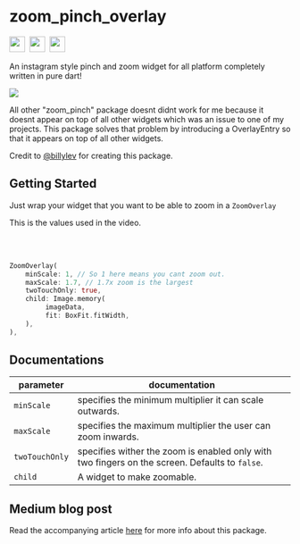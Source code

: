 # zoom_pinch_overlay
<img src="https://forthebadge.com/images/badges/built-with-love.svg" height="28px" />&nbsp;&nbsp;<img src="https://img.shields.io/badge/license-MIT-green?style=for-the-badge" height="28px" />&nbsp;&nbsp;<a href="https://pub.dev/packages/zoom_pinch_overlay"><img src="https://img.shields.io/pub/v/google_nav_bar.svg?style=for-the-badge" height="28px" /></a>

An instagram style pinch and zoom widget for all platform completely written in pure dart!

![](https://giphy.com/gifs/gNSbI6IlqtZASEFkN4)

All other "zoom_pinch" package doesnt didnt work for me because it doesnt appear on top of all other widgets which 
was an issue to one of my projects. This package solves that problem by introducing a OverlayEntry so that it appears on top
of all other widgets.

Credit to [@billylev](https://github.com/billylev) for creating this package.

## Getting Started

Just wrap your widget that you want to be able to zoom in a `ZoomOverlay`

This is the values used in the video.


<br><br/>

``` dart
ZoomOverlay(
    minScale: 1, // So 1 here means you cant zoom out.
    maxScale: 1.7, // 1.7x zoom is the largest
    twoTouchOnly: true,
    child: Image.memory(
         imageData,
         fit: BoxFit.fitWidth,
    ),
),
```
## Documentations

|parameter  |documentation  |
|---------|---------|
|`minScale`|specifies the minimum multiplier it can scale outwards.|
|`maxScale`|specifies the maximum multiplier the user can zoom inwards.|
|`twoTouchOnly`|specifies wither the zoom is enabled only with two fingers on the screen. Defaults to `false`.|
|`child`| A widget to make zoomable.|


## Medium blog post

Read the accompanying article [here](https://billyleverington.medium.com/building-instagrams-pinch-zoom-and-drag-a-photo-in-flutter-110f29a79bb7) for more info about this package.


